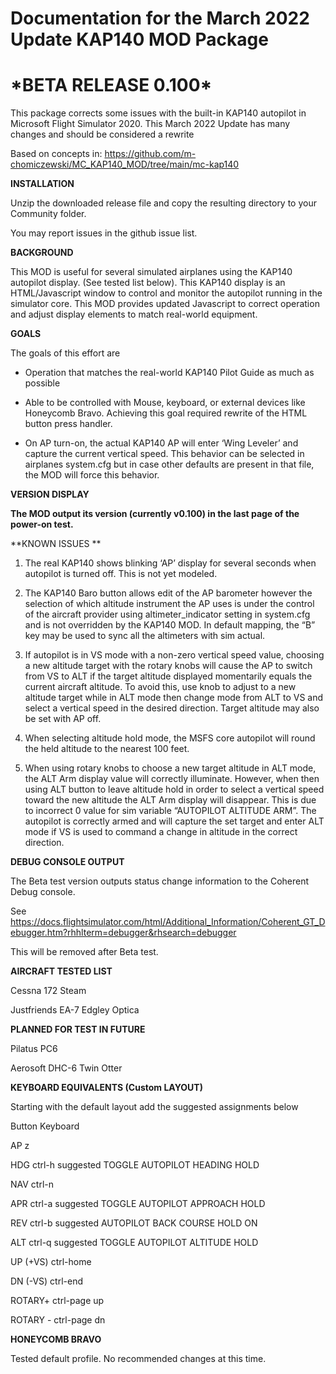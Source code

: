 Documentation for the March 2022 Update KAP140 MOD Package
==========================================================

\*BETA RELEASE 0.100\*
======================

This package corrects some issues with the built-in KAP140 autopilot in
<span class="underline">Microsoft Flight Simulator 2020</span>. This
March 2022 Update has many changes and should be considered a rewrite

Based on concepts in:
<https://github.com/m-chomiczewski/MC_KAP140_MOD/tree/main/mc-kap140>

**INSTALLATION**

Unzip the downloaded release file and copy the resulting directory to
your Community folder.

You may report issues in the github issue list.

**BACKGROUND**

This MOD is useful for several simulated airplanes using the KAP140
autopilot display. (See tested list below). This KAP140 display is an
HTML/Javascript window to control and monitor the autopilot running in
the simulator core. This MOD provides updated Javascript to correct
operation and adjust display elements to match real-world equipment.

**GOALS**

The goals of this effort are

-   Operation that matches the real-world KAP140 Pilot Guide as much as
    possible

-   Able to be controlled with Mouse, keyboard, or external devices like
    Honeycomb Bravo. Achieving this goal required rewrite of the HTML
    button press handler.

-   On AP turn-on, the actual KAP140 AP will enter ‘Wing Leveler’ and
    capture the current vertical speed. This behavior can be selected in
    airplanes system.cfg but in case other defaults are present in that
    file, the MOD will force this behavior.

**VERSION DISPLAY**

**The MOD output its version (currently v0.100) in the last page of the
power-on test.**

**KNOWN ISSUES **

1.  The real KAP140 shows blinking ‘AP’ display for several seconds when
    autopilot is turned off. This is not yet modeled.

2.  The KAP140 Baro button allows edit of the AP barometer however the
    selection of which altitude instrument the AP uses is under the
    control of the aircraft provider using altimeter\_indicator setting
    in system.cfg and is not overridden by the KAP140 MOD. In default
    mapping, the “B” key may be used to sync all the altimeters with sim
    actual.

3.  If autopilot is in VS mode with a non-zero vertical speed value,
    choosing a new altitude target with the rotary knobs will cause the
    AP to switch from VS to ALT if the target altitude displayed
    momentarily equals the current aircraft altitude. To avoid this, use
    knob to adjust to a new altitude target while in ALT mode then
    change mode from ALT to VS and select a vertical speed in the
    desired direction. Target altitude may also be set with AP off.

4.  When selecting altitude hold mode, the MSFS core autopilot will
    round the held altitude to the nearest 100 feet.

5.  When using rotary knobs to choose a new target altitude in ALT mode,
    the ALT Arm display value will correctly illuminate. However, when
    then using ALT button to leave altitude hold in order to select a
    vertical speed toward the new altitude the ALT Arm display will
    disappear. This is due to incorrect 0 value for sim variable
    “AUTOPILOT ALTITUDE ARM”. The autopilot is correctly armed and will
    capture the set target and enter ALT mode if VS is used to command a
    change in altitude in the correct direction.

**DEBUG CONSOLE OUTPUT**

The Beta test version outputs status change information to the Coherent
Debug console.

See
<https://docs.flightsimulator.com/html/Additional_Information/Coherent_GT_Debugger.htm?rhhlterm=debugger&rhsearch=debugger>

This will be removed after Beta test.

**AIRCRAFT TESTED LIST**

Cessna 172 Steam

Justfriends EA-7 Edgley Optica

**PLANNED FOR TEST IN FUTURE**

Pilatus PC6

Aerosoft DHC-6 Twin Otter

**KEYBOARD EQUIVALENTS (Custom LAYOUT)**

Starting with the default layout add the suggested assignments below

Button Keyboard

AP z

HDG ctrl-h suggested TOGGLE AUTOPILOT HEADING HOLD

NAV ctrl-n

APR ctrl-a suggested TOGGLE AUTOPILOT APPROACH HOLD

REV ctrl-b suggested AUTOPILOT BACK COURSE HOLD ON

ALT ctrl-q suggested TOGGLE AUTOPILOT ALTITUDE HOLD

UP (+VS) ctrl-home

DN (-VS) ctrl-end

ROTARY+ ctrl-page up

ROTARY - ctrl-page dn

**HONEYCOMB BRAVO**

Tested default profile. No recommended changes at this time.
